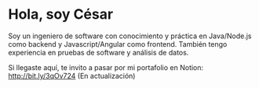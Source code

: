 # Hola, soy César

Soy un ingeniero de software con conocimiento y práctica en Java/Node.js como backend y Javascript/Angular como frontend. También tengo experiencia en pruebas de software y análisis de datos.

Si llegaste aquí, te invito a pasar por mi portafolio en Notion: http://bit.ly/3qOv724 (En actualización)
